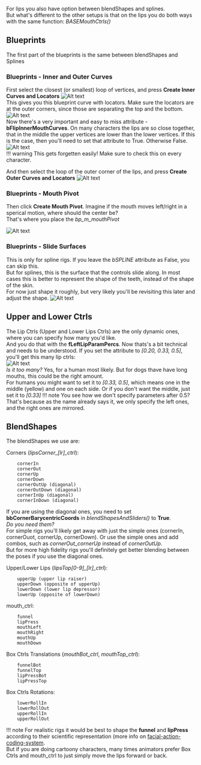For lips you also have option between blendShapes and splines.  
But what's different to the other setups is that on the lips you do both ways with the same function: *BASEMouthCtrls()*

## Blueprints
The first part of the blueprints is the same between blendShapes and Splines

### Blueprints - Inner and Outer Curves
First select the closest (or smallest) loop of vertices, and press **Create Inner Curves and Locators**
![Alt text](../images/mouth_edgeloop.jpg)    
This gives you this blueprint curve with locators. Make sure the locators are at the outer corners, since those
are separating the top and the bottom.  
![Alt text](../images/mouth_blueprintcurve.jpg)    
Now there's a very important and easy to miss attribute - **bFlipInnerMouthCurves**. On many characters the lips
are so close together, that in the middle the upper vertices are lower than the lower vertices. If this is the case,
then you'll need to set that attribute to True. Otherwise False.    
![Alt text](../images/mouth_bFlipInnerMouthCurves.jpg)    
!!! warning
    This gets forgetten easily! Make sure to check this on every character.
 

And then select the loop of the outer corner of the lips, and press **Create Outer Curves and Locators**
![Alt text](../images/mouth_edgeloopOutside.jpg)  

### Blueprints - Mouth Pivot
Then click **Create Mouth Pivot**. Imagine if the mouth moves left/right in a sperical motion, where should the center be?  
That's where you place the *bp_m_mouthPivot*

![Alt text](../images/mouth_mouthPivot.jpg)  

### Blueprints - Slide Surfaces
This is only for spline rigs. If you leave the *bSPLINE* attribute as False, you can skip this.   
But for splines, this is the surface that the controls slide along. In most cases this is better to represent the shape
of the teeth, instead of the shape of the skin.  
For now just shape it roughly, but very likely you'll be revisiting this later and adjust the shape.
![Alt text](../images/mouth_slidingPlane.jpg)  

## Upper and Lower Ctrls
The Lip Ctrls (Upper and Lower Lips Ctrls) are the only dynamic ones, where you can specify how many you'd like.  
And you do that with the **fLeftLipParamPercs**. Now thats's a bit technical and needs to be understood.
If you set the attribute to *[0.20, 0.33, 0.5]*, you'll get this many lip ctrls:  
![Alt text](../images/mouth_lipCtrls.jpg)  
*Is it too many?* Yes, for a human most likely. But for dogs thave have long mouths, this could be the right amount.  
For humans you might want to set it to *[0.33, 0.5]*, which means one in the middle (yellow) and one on each side.
Or if you don't want the middle, just set it to *[0.33]*
!!! note
    You see how we don't specify parameters after 0.5? That's because as the name already says it, we only specify 
    the left ones, and the right ones are mirrored. 



## BlendShapes
The blendShapes we use are:

Corners (*lipsCorner_\[lr\]_ctrl*):
```
    cornerIn
    cornerOut
    cornerUp
    cornerDown
    cornerOutUp (diagonal)
    cornerOutDown (diagonal)
    cornerInUp (diagonal)
    cornerInDown (diagonal)
```    
If you are using the diagonal ones, you need to set **bbCornerBarycentricCoords** in *blendShapesAndSliders()* to **True**.     
*Do you need them?*  
For simple rigs you'll likely get away with just the simple ones (cornerIn, cornerOuot, cornerUp, cornerDown). 
Or use the simple ones and add combos, such as *cornerOut_cornerUp* instead of *cornerOutUp*.  
But for more high fidelity rigs you'll definitely get better blending between the poses if you use the diagonal ones.


Upper/Lower Lips (*lipsTop[0-9]_[lr]_ctrl*):
```
    upperUp (upper lip raiser)
    upperDown (opposite of upperUp)
    lowerDown (lower lip depressor)
    lowerUp (opposite of lowerDown)
```    


mouth_ctrl:
```
    funnel
    lipPress
    mouthLeft
    mouthRight
    mouthUp
    mouthDown
```

Box Ctrls Translations (*mouthBot_ctrl*, *mouthTop_ctrl*):
```
    funnelBot
    funnelTop
    lipPressBot
    lipPressTop    
```

Box Ctrls Rotations:
```
    lowerRollIn
    lowerRollOut
    upperRollIn
    upperRollOut
```


!!! note
    For realistic rigs it would be best to shape the **funnel** and **lipPress** according to their scientific representation 
    (more info on [facial-action-coding-system](https://imotions.com/blog/learning/research-fundamentals/facial-action-coding-system/).  
    But if you are doing cartoony characters, many times animators prefer Box Ctrls and mouth_ctrl to just simply move
    the lips forward or back. 